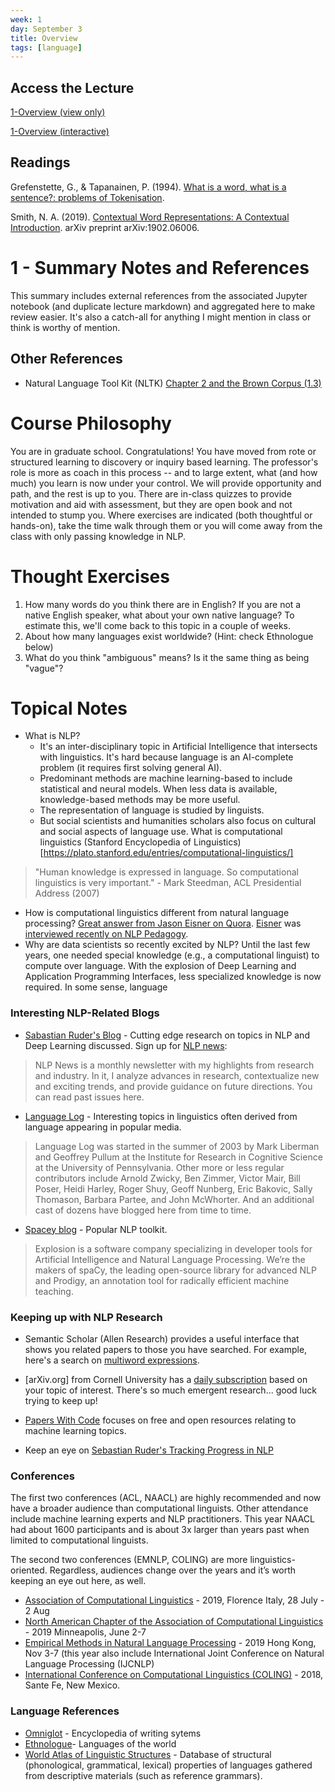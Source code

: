 ```yaml
---
week: 1
day: September 3
title: Overview
tags: [language]
---
```


## Access the Lecture

[1-Overview (view only)](https://github.com/anyl580/lectures/blob/master/1-overview/1-overview.md)

[1-Overview (interactive)](https://mybinder.org/v2/gh/anyl580/lectures/master?urlpath=notebooks/1-overview/1-overview.ipynb)

## Readings

Grefenstette, G., & Tapanainen, P. (1994). [What is a word, what is a sentence?: problems of Tokenisation](https://pdfs.semanticscholar.org/e727/c7fd2bf3460a36934eae64c8c5716bc28980.pdf).

Smith, N. A. (2019). [Contextual Word Representations: A Contextual Introduction](https://arxiv.org/pdf/1902.06006.pdf). arXiv preprint arXiv:1902.06006.

# 1 - Summary Notes and References

This summary includes external references from the associated Jupyter notebook (and duplicate lecture markdown) and aggregated here to make review easier. It's also a catch-all for anything I might mention in class or think is worthy of mention.

## Other References

* Natural Language Tool Kit (NLTK) [Chapter 2 and the Brown Corpus (1.3)](https://www.nltk.org/book/ch02.html)

# Course Philosophy

You are in graduate school. Congratulations! You have moved from rote or structured learning to discovery or inquiry based learning. The professor's role is more as coach in this process -- and to large extent, what (and how much) you learn is now under your control. We will provide opportunity and path, and the rest is up to you. There are in-class quizzes to provide motivation and aid with assessment, but they are open book and not intended to stump you. Where exercises are indicated (both thoughtful or hands-on), take the time walk through them or you will come away from the class with only passing knowledge in NLP.

# Thought Exercises

1. How many words do you think there are in English? If you are not a native English speaker, what about your own native language? To estimate this, we'll come back to this topic in a couple of weeks.
2. About how many languages exist worldwide? (Hint: check Ethnologue below)
3. What do you think "ambiguous" means? Is it the same thing as being "vague"?

# Topical Notes
* What is NLP?
	* It's an inter-disciplinary topic in Artificial Intelligence that intersects with linguistics. It's hard because language is an AI-complete problem (it requires first solving general AI).
	* Predominant methods are machine learning-based to include statistical and neural models. When less data is available, knowledge-based methods may be more useful.
	* The representation of language is studied by linguists.
	* But social scientists and humanities scholars also focus on cultural and social aspects of language use.
What is computational linguistics (Stanford Encyclopedia of Linguistics)[https://plato.stanford.edu/entries/computational-linguistics/]
> "Human knowledge is expressed in language. So computational linguistics is very important." -   Mark Steedman, ACL Presidential Address (2007)
* How is computational linguistics different from natural language processing? [Great answer from Jason Eisner on Quora](https://www.quora.com/How-is-computational-linguistics-different-from-natural-language-processing). [Eisner](https://www.cs.jhu.edu/~jason/) was [interviewed recently on NLP Pedagogy](https://link.medium.com/aWIqbiFSxY).
* Why are data scientists so recently excited by NLP? Until the last few years, one needed special knowledge (e.g., a computational linguist) to compute over language. With the explosion of Deep Learning and Application Programming Interfaces, less specialized knowledge is now required. In some sense, language

### Interesting NLP-Related Blogs

* [Sabastian Ruder's Blog](http://ruder.io) - Cutting edge research on topics in NLP and Deep Learning discussed. Sign up for [NLP news](http://ruder.io/nlp-news/):
> NLP News is a monthly newsletter with my highlights from research and industry. In it, I analyze advances in research, contextualize new and exciting trends, and provide guidance on future directions. You can read past issues here.

* [Language Log](https://languagelog.ldc.upenn.edu/nll/) - Interesting topics in linguistics often derived from language appearing in popular media.
> Language Log was started in the summer of 2003 by Mark Liberman and Geoffrey Pullum at the Institute for Research in Cognitive Science at the University of Pennsylvania.
> Other more or less regular contributors include Arnold Zwicky, Ben Zimmer,  Victor Mair, Bill Poser, Heidi Harley, Roger Shuy, Geoff Nunberg, Eric Bakovic, Sally Thomason, Barbara Partee, and John McWhorter. And an additional cast of dozens have blogged here from time to time.

* [Spacey blog](https://explosion.ai/blog/) - Popular NLP toolkit.
> Explosion is a software company specializing in developer tools for Artificial Intelligence and Natural Language Processing. We’re the makers of spaCy, the leading open-source library for advanced NLP and Prodigy, an annotation tool for radically efficient machine teaching.

### Keeping up with NLP Research

* Semantic Scholar (Allen Research) provides a useful interface that shows you related papers to those you have searched. For example, here's a search on [multiword expressions](https://www.semanticscholar.org/paper/Multiword-Expressions%3A-A-Pain-in-the-Neck-for-NLP-Sag-Baldwin/0c3cb9f183932e268002a3acaee12419dd979614).

* [arXiv.org] from Cornell University has a [daily subscription](https://arxiv.org/help/subscribe) based on your topic of interest. There's so much emergent research... good luck trying to keep up!

* [Papers With Code](https://paperswithcode.com) focuses on free and open resources relating to machine learning topics.

* Keep an eye on [Sebastian Ruder's Tracking Progress in NLP](https://github.com/sebastianruder/NLP-progress)

### Conferences
The first two conferences (ACL, NAACL) are highly recommended and now have a broader audience than computational linguists. Other attendance include machine learning experts and NLP practitioners. This year NAACL had about 1600 participants and is about 3x larger than years past when limited to computational linguists.

The second two conferences (EMNLP, COLING) are more linguistics-oriented. Regardless, audiences change over the years and it’s worth keeping an eye out here, as well.

* [Association of Computational Linguistics](http://www.acl2019.org/EN/index.xhtml) - 2019, Florence Italy, 28 July - 2 Aug
* [North American Chapter of the Association of Computational Linguistics](https://naacl2019.org) - 2019 Minneapolis, June 2-7
* [Empirical Methods in Natural Language Processing](https://www.emnlp-ijcnlp2019.org) - 2019 Hong Kong, Nov 3-7 (this year also include International Joint Conference on Natural Language Processing (IJCNLP)
* [International Conference on Computational Linguistics (COLING)](http://coling2018.org) - 2018, Sante Fe, New Mexico.

### Language References

* [Omniglot](https://www.omniglot.com) - Encyclopedia of writing sytems
* [Ethnologue](https://www.ethnologue.com/)- Languages of the world
* [World Atlas of Linguistic Structures](https://wals.info) - Database of structural (phonological, grammatical, lexical) properties of languages gathered from descriptive materials (such as reference grammars).
